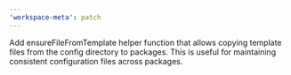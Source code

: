 ```yaml
---
'workspace-meta': patch
---
```


Add ensureFileFromTemplate helper function that allows copying template files from the config directory to packages. This is useful for maintaining consistent configuration files across packages.
